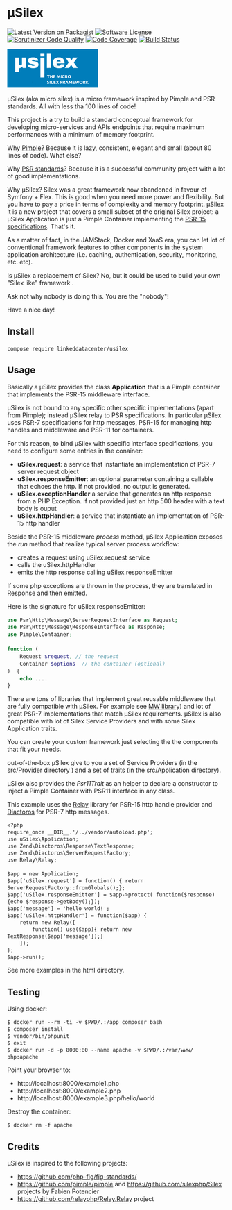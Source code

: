 µSilex
======

[![Latest Version on Packagist](https://img.shields.io/packagist/v/linkeddatacenter/uSilex.svg?style=flat-square)](https://packagist.org/packages/linkeddatacenter/usilex)
[![Software License](https://img.shields.io/badge/license-MIT-brightgreen.svg?style=flat-square)](LICENSE)
[![Scrutinizer Code Quality](https://scrutinizer-ci.com/g/linkeddatacenter/uSilex/badges/quality-score.png?b=master)](https://scrutinizer-ci.com/g/linkeddatacenter/uSilex/?branch=master)
[![Code Coverage](https://scrutinizer-ci.com/g/linkeddatacenter/uSilex/badges/coverage.png?b=master)](https://scrutinizer-ci.com/g/linkeddatacenter/uSilex/?branch=master)
[![Build Status](https://scrutinizer-ci.com/g/linkeddatacenter/uSilex/badges/build.png?b=master)](https://scrutinizer-ci.com/g/linkeddatacenter/uSilex/build-status/master)

![µSilex logo](logo.png)

µSilex (aka micro silex) is a micro framework inspired by Pimple and PSR standards. All with less tha 100 lines of code!

This project is a try to build a standard conceptual framework for developing micro-services and
APIs endpoints that require maximum performances with a minimum of memory footprint.

Why [Pimple](https://pimple.symfony.com/)? Because it is lazy, consistent, elegant and small (about 80 lines of code). What else? 

Why [PSR standards](https://www.php-fig.org/psr)? Because it is a successful community project with a lot of good implementations.

Why µSilex? Silex was a great framework now abandoned in favour of Symfony + Flex. This is good when you need more power and flexibility. But you have to pay a price in terms of complexity and memory footprint. 
µSilex it is a new project that covers a small subset of the original Silex project: a µSilex Application is just a Pimple Container implementing the [PSR-15 specifications](https://www.php-fig.org/psr/psr-15/). That's it. 

As a matter of fact, in the JAMStack, Docker and XaaS era, you can let lot of conventional framework features to other components in the system application architecture (i.e. caching, authentication, security, monitoring, etc. etc).

Is µSilex a replacement of Silex? No, but it could be used to build your own "Silex like" framework .

Ask not why nobody is doing this. You are the "nobody"!

Have a nice day!


## Install

`compose require linkeddatacenter/usilex`


## Usage

Basically a µSilex provides the class **Application** that is a Pimple container that implements the PSR-15 middleware interface.

µSilex is not bound to any specific other specific implementations (apart from Pimple);
instead µSilex relay to PSR specifications. In particular µSilex uses PSR-7 specifications for http messages, PSR-15 for managing http handles and middleware and PSR-11 for containers.
 
For this reason, to bind µSilex with specific interface specifications, you need to configure some entries in the conainer:

- **uSilex.request**: a service that instantiate an implementation of PSR-7 server request object 
- **uSilex.responseEmitter**: an optional parameter containing a callable that echoes the http. If not provided, no output is generated. 
- **uSilex.exceptionHandler** a service that generates an http response from a PHP Exception. If not provided just an http 500 header with a text body is ouput
- **uSilex.httpHandler**: a service that instantiate an implementation of PSR-15 http handler

Beside the PSR-15 middleware *process* method, µSilex Application exposes the *run* method that realize typical server process workflow:
- creates a request using uSilex.request service
- calls the uSilex.httpHandler
- emits the http response calling uSilex.responseEmitter

If some php exceptions are thrown in the process, they are translated in Response and then  emitted.

Here is the signature for uSilex.responseEmitter:

```php
use Psr\Http\Message\ServerRequestInterface as Request;
use Psr\Http\Message\ResponseInterface as Response;
use Pimple\Container;

function (
    Request $request, // the request
    Container $options  // the container (optional)
)  {
	echo ....
}

```



There are tons of libraries that implement great reusable middleware that are fully compatible with µSilex. For example see [MW library](https://github.com/middlewares/psr15-middlewares)) and lot of great PSR-7 implementations that match µSilex requirements. µSilex is also compatible with lot of Silex Service Providers and with some Silex Application traits.

You can create your custom framework just selecting the the components that fit your needs. 

out-of-the-box µSilex give to you a set of Service Providers (in the src/Provider directory ) and a set of traits (in the src/Application directory). 


µSilex also provides the *Psr11Trait* as an helper to declare a constructor to inject a  Pimple Container with PSR11 interface in any class.

This example uses the [Relay](http://relayphp.com/2.x) library for PSR-15 http handle provider and [Diactoros](https://docs.zendframework.com/zend-diactoros/) for PSR-7 http messages.

	<?php
	require_once __DIR__.'/../vendor/autoload.php';
	use uSilex\Application;
	use Zend\Diactoros\Response\TextResponse;
	use Zend\Diactoros\ServerRequestFactory;
	use Relay\Relay;
	
	$app = new Application;
	$app['uSilex.request'] = function() { return ServerRequestFactory::fromGlobals();};
	$app['uSilex.responseEmitter'] = $app->protect( function($response) {echo $response->getBody();});
	$app['message'] = 'hello world!';
	$app['uSilex.httpHandler'] = function($app) { 
	    return new Relay([ 
	        function() use($app){ return new TextResponse($app['message']);}
	    ]); 
	};
	$app->run();


See more examples in the html directory.


## Testing 

Using docker:

	$ docker run --rm -ti -v $PWD/.:/app composer bash
	$ composer install
	$ vendor/bin/phpunit
	$ exit
	$ docker run -d -p 8000:80 --name apache -v $PWD/.:/var/www/ php:apache

Point your browser to:

- http://localhost:8000/example1.php
- http://localhost:8000/example2.php
- http://localhost:8000/example3.php/hello/world

Destroy the container:

	$ docker rm -f apache


## Credits

µSilex is inspired to the following projects:

- https://github.com/php-fig/fig-standards/
- https://github.com/pimple/pimple and https://github.com/silexphp/Silex projects by Fabien Potencier
- https://github.com/relayphp/Relay.Relay project
